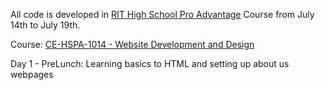 All code is developed in [RIT High School Pro Advantage](https://certified.rit.edu/blog/introducing-high-school-pro-advantage) Course from July 14th to July 19th.

Course: [CE-HSPA-1014 - Website Development and Design](https://go.certified.rit.edu/search/publicCourseSearchDetails.do?method=load&courseId=1044118&selectedProgramAreaId=1165829&selectedProgramStreamId=1165832)

Day 1 - PreLunch: Learning basics to HTML and setting up about us webpages